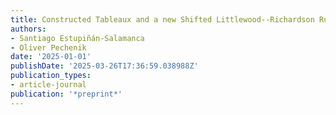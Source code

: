```yaml
---
title: Constructed Tableaux and a new Shifted Littlewood--Richardson Rule
authors:
- Santiago Estupiñán-Salamanca
- Oliver Pechenik
date: '2025-01-01'
publishDate: '2025-03-26T17:36:59.038988Z'
publication_types:
- article-journal
publication: '*preprint*'
---
```

